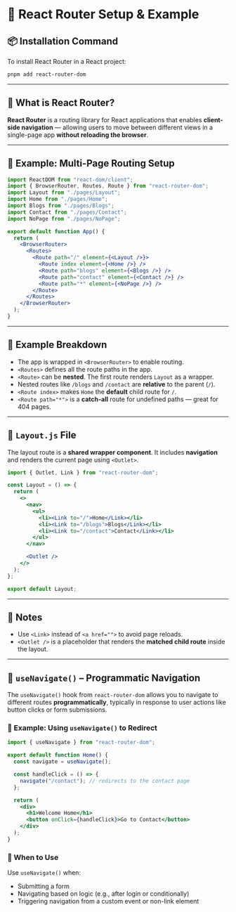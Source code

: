 # 🚦 React Router Setup & Example

## 📦 Installation Command

To install React Router in a React project:

```bash
pnpm add react-router-dom
````

---

## 📌 What is React Router?

**React Router** is a routing library for React applications that enables **client-side navigation** — allowing users to move between different views in a single-page app **without reloading the browser**.

---

## 🧪 Example: Multi-Page Routing Setup

```jsx
import ReactDOM from "react-dom/client";
import { BrowserRouter, Routes, Route } from "react-router-dom";
import Layout from "./pages/Layout";
import Home from "./pages/Home";
import Blogs from "./pages/Blogs";
import Contact from "./pages/Contact";
import NoPage from "./pages/NoPage";

export default function App() {
  return (
    <BrowserRouter>
      <Routes>
        <Route path="/" element={<Layout />}>
          <Route index element={<Home />} />
          <Route path="blogs" element={<Blogs />} />
          <Route path="contact" element={<Contact />} />
          <Route path="*" element={<NoPage />} />
        </Route>
      </Routes>
    </BrowserRouter>
  );
}
```

---

## 📖 Example Breakdown

* The app is wrapped in `<BrowserRouter>` to enable routing.
* `<Routes>` defines all the route paths in the app.
* `<Route>` can be **nested**. The first route renders `Layout` as a wrapper.
* Nested routes like `/blogs` and `/contact` are **relative** to the parent (`/`).
* `<Route index>` makes `Home` the **default** child route for `/`.
* `<Route path="*">` is a **catch-all** route for undefined paths — great for 404 pages.

---

## 📁 `Layout.js` File

The layout route is a **shared wrapper component**.
It includes **navigation** and renders the current page using `<Outlet>`.

```jsx
import { Outlet, Link } from "react-router-dom";

const Layout = () => {
  return (
    <>
      <nav>
        <ul>
          <li><Link to="/">Home</Link></li>
          <li><Link to="/blogs">Blogs</Link></li>
          <li><Link to="/contact">Contact</Link></li>
        </ul>
      </nav>

      <Outlet />
    </>
  );
};

export default Layout;
```

---

## 🔗 Notes

* Use `<Link>` instead of `<a href="">` to avoid page reloads.
* `<Outlet />` is a placeholder that renders the **matched child route** inside the layout.

---

## 🚀 `useNavigate()` – Programmatic Navigation

The `useNavigate()` hook from `react-router-dom` allows you to navigate to different routes **programmatically**, typically in response to user actions like button clicks or form submissions.

### 🧪 Example: Using `useNavigate()` to Redirect

```jsx
import { useNavigate } from "react-router-dom";

export default function Home() {
  const navigate = useNavigate();

  const handleClick = () => {
    navigate("/contact"); // redirects to the contact page
  };

  return (
    <div>
      <h1>Welcome Home</h1>
      <button onClick={handleClick}>Go to Contact</button>
    </div>
  );
}
```

### 📌 When to Use

Use `useNavigate()` when:

* Submitting a form
* Navigating based on logic (e.g., after login or conditionally)
* Triggering navigation from a custom event or non-link element
